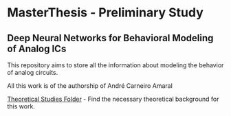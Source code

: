 # MasterThesis - Preliminary Study
## Deep Neural Networks for Behavioral Modeling of Analog ICs

This repository aims to store all the information about modeling the behavior of analog circuits.

All this work is of the authorship of André Carneiro Amaral

[Theoretical Studies Folder](https://github.com/oAndreAmaral/MasterThesis/tree/Preliminary-Work/Theoretical%20Studies) - Find the necessary theoretical background for this work.
